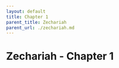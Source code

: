 ```yaml
---
layout: default
title: Chapter 1
parent_title: Zechariah
parent_url: ./zechariah.md
---
```


# Zechariah - Chapter 1
